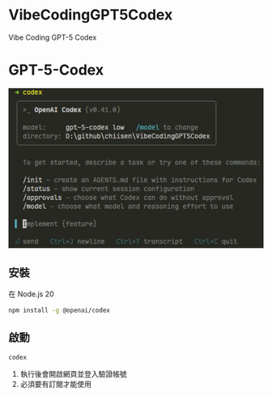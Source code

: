 # VibeCodingGPT5Codex
Vibe Coding GPT-5 Codex

# GPT-5-Codex

![codex](./images/codex.png)

## 安裝
在 Node.js 20
```bash
npm install -g @openai/codex
```

## 啟動
```bash
codex
```
1. 執行後會開啟網頁並登入驗證帳號
2. 必須要有訂閱才能使用

